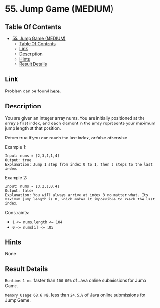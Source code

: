 # 55. Jump Game (MEDIUM)

## Table Of Contents

- [55. Jump Game (MEDIUM)](#55-jump-game-medium)
  - [Table Of Contents](#table-of-contents)
  - [Link](#link)
  - [Description](#description)
  - [Hints](#hints)
  - [Result Details](#result-details)

## Link

Problem can be found [here](https://leetcode.com/problems/jump-game/).

## Description

You are given an integer array nums. You are initially positioned at the array's first index, and each element in the array represents your maximum jump length at that position.

Return true if you can reach the last index, or false otherwise.

Example 1:

```text
Input: nums = [2,3,1,1,4]
Output: true
Explanation: Jump 1 step from index 0 to 1, then 3 steps to the last index.
```

Example 2:

```text
Input: nums = [3,2,1,0,4]
Output: false
Explanation: You will always arrive at index 3 no matter what. Its maximum jump length is 0, which makes it impossible to reach the last index.
```

Constraints:

- `1 <= nums.length <= 104`
- `0 <= nums[i] <= 105`

## Hints

None

## Result Details

`Runtime`: `1 ms`, faster than `100.00%` of Java online submissions for Jump Game.

`Memory Usage`: `68.6 MB`, less than `24.51%` of Java online submissions for Jump Game.
